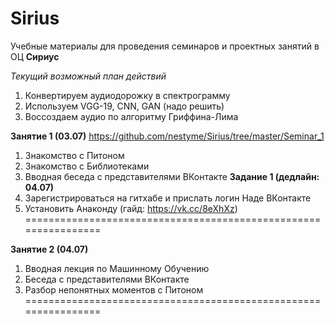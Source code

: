 # Sirius

Учебные материалы для проведения семинаров и проектных занятий в ОЦ **Cириус** 

*Текущий возможный план действий*
1. Конвертируем аудиодорожку в спектрограмму
2. Используем VGG-19, CNN, GAN (надо решить)
3. Воссоздаем аудио по алгоритму Гриффина-Лима

**Занятие 1 (03.07)**
https://github.com/nestyme/Sirius/tree/master/Seminar_1
1. Знакомство с Питоном
2. Знакомство с Библиотеками
3. Вводная беседа с представителями ВКонтакте
**Задание 1 (дедлайн: 04.07)**
1. Зарегистрироваться на гитхабе и прислать логин Наде ВКонтакте
2. Установить Анаконду (гайд: https://vk.cc/8eXhXz)
================================================================

**Занятие 2 (04.07)**
1. Вводная лекция по Машинному Обучению
2. Беседа с представителями ВКонтакте 
3. Разбор непонятных моментов с Питоном
================================================================
